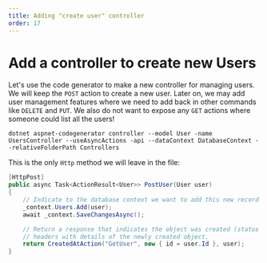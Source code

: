 ```yaml
---
title: Adding "create user" controller
order: 17
---
```


# Add a controller to create new Users

Let's use the code generator to make a new controller for managing users. We
will keep the `POST` action to create a new user. Later on, we may add user
management features where we need to add back in other commands like `DELETE`
and `PUT`. We also do not want to expose any `GET` actions where someone could
list all the users!

```shell
dotnet aspnet-codegenerator controller --model User -name UsersController --useAsyncActions -api --dataContext DatabaseContext --relativeFolderPath Controllers
```

This is the only `Http` method we will leave in the file:

```csharp
[HttpPost]
public async Task<ActionResult<User>> PostUser(User user)
{
    // Indicate to the database context we want to add this new record
    _context.Users.Add(user);
    await _context.SaveChangesAsync();

    // Return a response that indicates the object was created (status code `201`) and some additional
    // headers with details of the newly created object.
    return CreatedAtAction("GetUser", new { id = user.Id }, user);
}
```

<!-- Adds a users controller -->
<GithubCommitViewer repo="suncoast-devs/TacoTuesday" commit="9adf69a495d8d18c94f31a14e7e5588efcfb4308"/>
